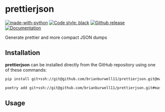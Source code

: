 # prettierjson

[![made-with-python](https://img.shields.io/badge/Made%20with-Python-1f425f.svg?style=flat-square)](https://www.python.org/)
[![Code style: black](https://img.shields.io/badge/code%20style-black-000000.svg?style=flat-square)](https://github.com/psf/black)
[![Github release](https://img.shields.io/badge/release-0.2.0-blue.svg?style=flat-square)](https://github.com/brianburwell11/prettierjson/releases/tag/0.2.0)
[![Documentation](https://img.shields.io/badge/-Documentation-2980b9.svg?logo=readthedocs&labelColor=2980b9&logoColor=FFFFFF&style=flat-square)][documentation]

Generate prettier and more compact JSON dumps

## Installation

**prettierjson** can be installed directly from the GitHub repository using one of these commands:

```sh
pip install git+ssh://git@github.com/brianburwell11/prettierjson.git@master
```

```sh
poetry add git+ssh://git@github.com/brianburwell11/prettierjson.git#master
```

## Usage

<!-- add simple usage instructions here  -->



<!-- links -->
[poetry]: https://python-poetry.org/docs/
[changelog]: docs/CHANGELOG.md
[documentation]: https://github.com/brianburwell11/prettierjson/wiki
